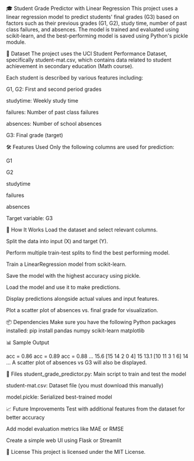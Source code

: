 🎓 Student Grade Predictor with Linear Regression
This project uses a linear regression model to predict students' final grades (G3) based on factors such as their previous grades (G1, G2), study time, number of past class failures, and absences. The model is trained and evaluated using scikit-learn, and the best-performing model is saved using Python's pickle module.

📁 Dataset
The project uses the UCI Student Performance Dataset, specifically student-mat.csv, which contains data related to student achievement in secondary education (Math course).

Each student is described by various features including:

G1, G2: First and second period grades

studytime: Weekly study time

failures: Number of past class failures

absences: Number of school absences

G3: Final grade (target)

🛠️ Features Used
Only the following columns are used for prediction:

G1

G2

studytime

failures

absences

Target variable: G3

🧠 How It Works
Load the dataset and select relevant columns.

Split the data into input (X) and target (Y).

Perform multiple train-test splits to find the best performing model.

Train a LinearRegression model from scikit-learn.

Save the model with the highest accuracy using pickle.

Load the model and use it to make predictions.

Display predictions alongside actual values and input features.

Plot a scatter plot of absences vs. final grade for visualization.

📦 Dependencies
Make sure you have the following Python packages installed:
pip install pandas numpy scikit-learn matplotlib

📊 Sample Output

acc = 0.86
acc = 0.89
acc = 0.88
...
15.6 [15 14 2 0 4] 15
13.1 [10 11 3 1 6] 14
...
A scatter plot of absences vs G3 will also be displayed.

📁 Files
student_grade_predictor.py: Main script to train and test the model

student-mat.csv: Dataset file (you must download this manually)

model.pickle: Serialized best-trained model

📈 Future Improvements
Test with additional features from the dataset for better accuracy

Add model evaluation metrics like MAE or RMSE

Create a simple web UI using Flask or Streamlit

📜 License
This project is licensed under the MIT License.
